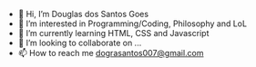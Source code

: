 - 👋 Hi, I’m Douglas dos Santos Goes
- 👀 I’m interested in Programming/Coding, Philosophy and LoL
- 🌱 I’m currently learning HTML, CSS and Javascript
- 💞️ I’m looking to collaborate on ...
- 📫 How to reach me dograsantos007@gmail.com


<!---
Douglas-SantosGoes/Douglas-SantosGoes is a ✨ special ✨ repository because its `README.md` (this file) appears on your GitHub profile.
You can click the Preview link to take a look at your changes.
--->
